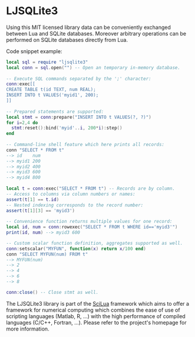 LJSQLite3
=========

Using this MIT licensed library data can be conveniently exchanged between Lua and SQLite databases. Moreover arbitrary operations can be performed on SQLite databases directly from Lua.

Code snippet example:

```lua
local sql = require "ljsqlite3"
local conn = sql.open("") -- Open an temporary in-memory database.
 
-- Execute SQL commands separated by the ';' character:
conn:exec[[
CREATE TABLE t(id TEXT, num REAL);
INSERT INTO t VALUES('myid1', 200);
]]
 
-- Prepared statements are supported:
local stmt = conn:prepare("INSERT INTO t VALUES(?, ?)")
for i=2,4 do
  stmt:reset():bind('myid'..i, 200*i):step()
end
 
-- Command-line shell feature which here prints all records:
conn "SELECT * FROM t"
--> id    num
--> myid1 200
--> myid2 400
--> myid3 600
--> myid4 800
 
local t = conn:exec("SELECT * FROM t") -- Records are by column.
-- Access to columns via column numbers or names:
assert(t[1] == t.id)
-- Nested indexing corresponds to the record number:
assert(t[1][3] == 'myid3')
 
-- Convenience function returns multiple values for one record:
local id, num = conn:rowexec("SELECT * FROM t WHERE id=='myid3'")
print(id, num) --> myid3 600

-- Custom scalar function definition, aggregates supported as well.
conn:setscalar("MYFUN", function(x) return x/100 end)
conn "SELECT MYFUN(num) FROM t"
--> MYFUN(num)
--> 2
--> 4
--> 6
--> 8

conn:close() -- Close stmt as well.
```

The LJSQLite3 library is part of the <a href="http://www.scilua.org">SciLua</a> framework which aims to offer a framework for numerical computing which combines the ease of use of scripting languages (Matlab, R, ...) with the high performance of compiled languages (C/C++, Fortran, ...). Please refer to the project's homepage for more information.
